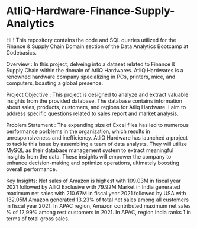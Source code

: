# AtliQ-Hardware-Finance-Supply-Analytics


HI ! This repository contains the code and SQL queries utilized for the Finance & Supply Chain Domain section of the Data Analytics Bootcamp at Codebasics.

Overview : 
In this project, delveing into a dataset related to Finance & Supply Chain within the domain of AtliQ Hardwares. AtliQ Hardwares is a renowned hardware company specializing in PCs, printers, mice, and computers, boasting a global presence.

Project Objective :
This project is designed to analyze and extract valuable insights from the provided database. The database contains information about sales, products, customers, and regions for Atliq Hardware. I aim to address specific questions related to sales report and market analysis.

Problem Statement :
The expanding size of Excel files has led to numerous performance porblems in the organization, which results in unresponsiveness and inefficiency. AtliQ Hardware has launched a project to tackle this issue by assembling a team of data analysts. They will utilize MySQL as their database management system to extract meaningful insights from the data. These insights will empower the company to enhance decision-making and optimize operations, ultimately boosting overall performance.

Key Insights: 
Net sales of Amazon is highest with 109.03M in fiscal year 2021 followed by AlliQ Exclusive with 79.92M
Market in India generated maximum net sales with 210.67M in fiscal year 2021 followed by USA with 132.05M
Amazon generated 13.23% of total net sales among all customers in fiscal year 2021.
In APAC region, Amazon contributed maximum net sales % of 12,99% among rest customers in 2021.
In APAC, region India ranks 1 in terms of total gross sales.
